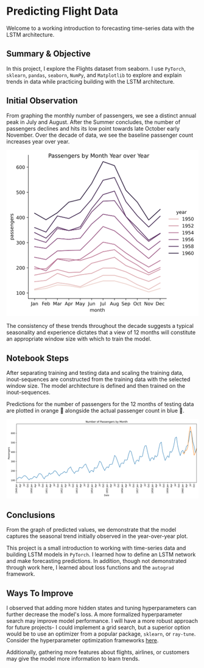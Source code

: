# Predicting Flight Data
Welcome to a working introduction to forecasting time-series data with the LSTM architecture.

## Summary & Objective
In this project, I explore the Flights dataset from seaborn.
I use `PyTorch`, `sklearn`, `pandas`, `seaborn`, `NumPy`, and `Matplotlib` to explore and explain trends in data while practicing building with the LSTM architecture. 

## Initial Observation
From graphing the monthly number of passengers, we see a distinct annual peak in July and August.
After the Summer concludes, the number of passengers declines and hits its low point towards late October early November.
Over the decade of data, we see the baseline passenger count increases year over year.

![year_over_year.svg](./assets/year_over_year.svg)

The consistency of these trends throughout the decade suggests a typical seasonality and experience dictates that a view of 12 months will constitute an appropriate window size with which to train the model.

## Notebook Steps
After separating training and testing data and scaling the training data, inout-sequences are constructed from the training data with the selected window size.
The model architecture is defined and then trained on the inout-sequences.

Predictions for the number of passengers for the 12 months of testing data are plotted in orange &#x1F538; alongside the actual passenger count in blue &#x1F539;.

![passenger_predictions.svg](./assets/passenger_predictions.svg)

## Conclusions
From the graph of predicted values, we demonstrate that the model captures the seasonal trend initially observed in the year-over-year plot.

This project is a small introduction to working with time-series data and building LSTM models in `PyTorch`.
I learned how to define an LSTM network and make forecasting predictions.
In addition, though not demonstrated through work here, I learned about loss functions and the `autograd` framework. 


## Ways To Improve
I observed that adding more hidden states and tuning hyperparameters can further decrease the model's loss.
A more formalized hyperparameter search may improve model performance.
I will have a more robust approach for future projects- I could implement a grid search, but a superior option would be to use an optimizer from a popular package, `sklearn`, or `ray-tune`.
Consider the hyperparameter optimization frameworks [here](https://towardsdatascience.com/10-hyperparameter-optimization-frameworks-8bc87bc8b7e3).

Additionally, gathering more features about flights, airlines, or customers may give the model more information to learn trends.
